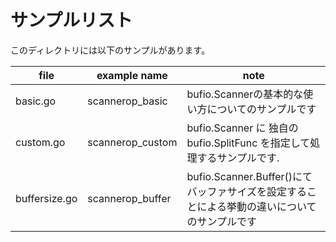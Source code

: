 # サンプルリスト

このディレクトリには以下のサンプルがあります。

| file          | example name     | note                                                                                         |
| ------------- | ---------------- | -------------------------------------------------------------------------------------------- |
| basic.go      | scannerop_basic  | bufio.Scannerの基本的な使い方についてのサンプルです                                          |
| custom.go     | scannerop_custom | bufio.Scanner に 独自の bufio.SplitFunc を指定して処理するサンプルです.                      |
| buffersize.go | scannerop_buffer | bufio.Scanner.Buffer()にてバッファサイズを設定することによる挙動の違いについてのサンプルです |
